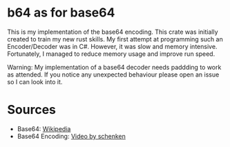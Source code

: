 # b64 as for base64

This is my implementation of the base64 encoding. This crate was initially 
created to train my new rust skills. My first attempt at programming such an 
Encoder/Decoder was in C#. However, it was slow and memory intensive. 
Fortunately, I managed to reduce memory usage and improve run speed.

Warning: My implementation of a base64 decoder needs paddding to work as
attended. If you notice any unexpected behaviour please open an issue so I can
look into it.

# Sources
- Base64: [Wikipedia](https://en.wikipedia.org/wiki/Base64)
- Base64 Encoding: [Video by schenken](https://www.youtube.com/watch?v=aUdKd0IFl34)
